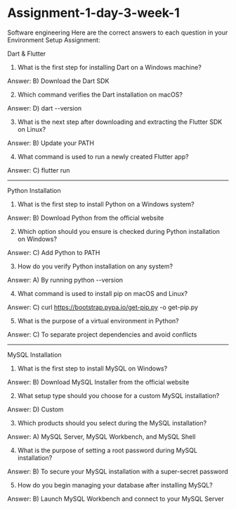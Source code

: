 # Assignment-1-day-3-week-1
Software engineering 
Here are the correct answers to each question in your Environment Setup Assignment:

Dart & Flutter

1. What is the first step for installing Dart on a Windows machine?

Answer: B) Download the Dart SDK



2. Which command verifies the Dart installation on macOS?

Answer: D) dart --version



3. What is the next step after downloading and extracting the Flutter SDK on Linux?

Answer: B) Update your PATH



4. What command is used to run a newly created Flutter app?

Answer: C) flutter run





---

Python Installation

1. What is the first step to install Python on a Windows system?

Answer: B) Download Python from the official website



2. Which option should you ensure is checked during Python installation on Windows?

Answer: C) Add Python to PATH



3. How do you verify Python installation on any system?

Answer: A) By running python --version



4. What command is used to install pip on macOS and Linux?

Answer: C) curl https://bootstrap.pypa.io/get-pip.py -o get-pip.py



5. What is the purpose of a virtual environment in Python?

Answer: C) To separate project dependencies and avoid conflicts





---

MySQL Installation

1. What is the first step to install MySQL on Windows?

Answer: B) Download MySQL Installer from the official website



2. What setup type should you choose for a custom MySQL installation?

Answer: D) Custom



3. Which products should you select during the MySQL installation?

Answer: A) MySQL Server, MySQL Workbench, and MySQL Shell



4. What is the purpose of setting a root password during MySQL installation?

Answer: B) To secure your MySQL installation with a super-secret password



5. How do you begin managing your database after installing MySQL?

Answer: B) Launch MySQL Workbench and connect to your MySQL Server




